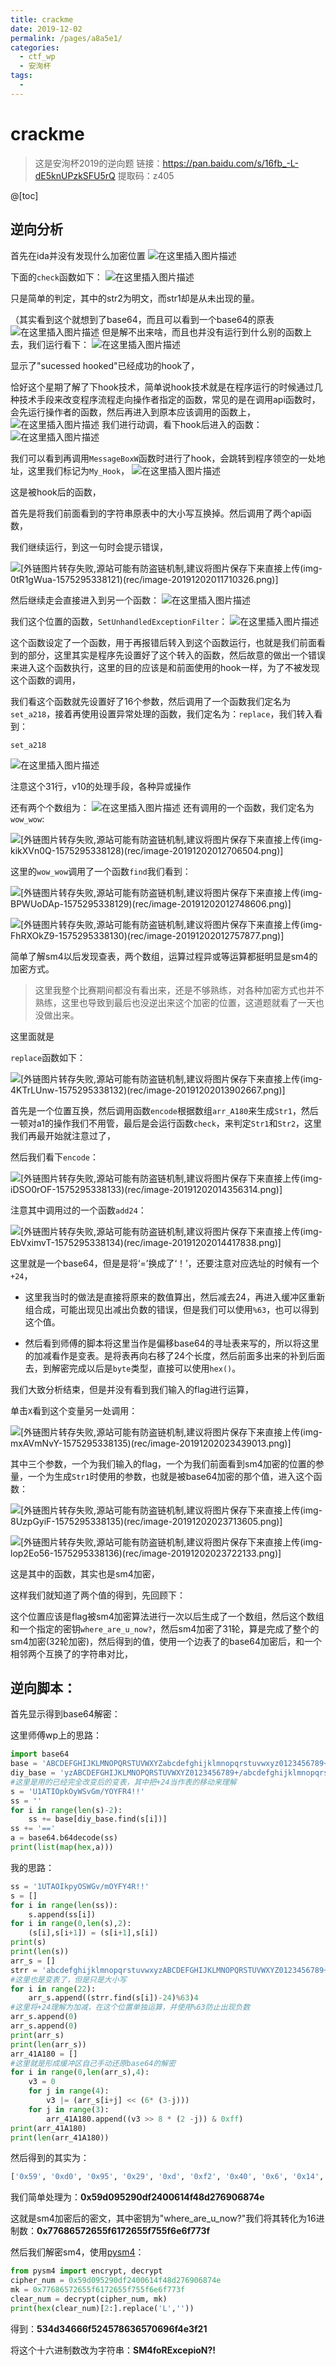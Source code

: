 ```yaml
---
title: crackme
date: 2019-12-02
permalink: /pages/a8a5e1/
categories: 
  - ctf_wp
  - 安洵杯
tags: 
  - 
---
```

# crackme
>这是安洵杯2019的逆向题
>链接：https://pan.baidu.com/s/16fb_-L-dE5knUPzkSFU5rQ 
提取码：z405

@[toc]
## 逆向分析

首先在ida并没有发现什么加密位置
![在这里插入图片描述](https://img-blog.csdnimg.cn/20191202220251178.png?x-oss-process=image/watermark,type_ZmFuZ3poZW5naGVpdGk,shadow_10,text_aHR0cHM6Ly9ibG9nLmNzZG4ubmV0L3dsel9sY180,size_16,color_FFFFFF,t_70)


下面的`check`函数如下：
![在这里插入图片描述](https://img-blog.csdnimg.cn/20191202220309110.png?x-oss-process=image/watermark,type_ZmFuZ3poZW5naGVpdGk,shadow_10,text_aHR0cHM6Ly9ibG9nLmNzZG4ubmV0L3dsel9sY180,size_16,color_FFFFFF,t_70)


只是简单的判定，其中的str2为明文，而str1却是从未出现的量。

（其实看到这个就想到了base64，而且可以看到一个base64的原表
![在这里插入图片描述](https://img-blog.csdnimg.cn/20191202220338712.png?x-oss-process=image/watermark,type_ZmFuZ3poZW5naGVpdGk,shadow_10,text_aHR0cHM6Ly9ibG9nLmNzZG4ubmV0L3dsel9sY180,size_16,color_FFFFFF,t_70)
但是解不出来啥，而且也并没有运行到什么别的函数上去，我们运行看下：
![在这里插入图片描述](https://img-blog.csdnimg.cn/20191202220348149.png?x-oss-process=image/watermark,type_ZmFuZ3poZW5naGVpdGk,shadow_10,text_aHR0cHM6Ly9ibG9nLmNzZG4ubmV0L3dsel9sY180,size_16,color_FFFFFF,t_70)


显示了"sucessed hooked"已经成功的hook了，

恰好这个星期了解了下hook技术，简单说hook技术就是在程序运行的时候通过几种技术手段来改变程序流程走向操作者指定的函数，常见的是在调用api函数时，会先运行操作者的函数，然后再进入到原本应该调用的函数上，
![在这里插入图片描述](https://img-blog.csdnimg.cn/20191202220405406.png?x-oss-process=image/watermark,type_ZmFuZ3poZW5naGVpdGk,shadow_10,text_aHR0cHM6Ly9ibG9nLmNzZG4ubmV0L3dsel9sY180,size_16,color_FFFFFF,t_70)
我们进行动调，看下hook后进入的函数：
![在这里插入图片描述](https://img-blog.csdnimg.cn/20191202220419196.png)

我们可以看到再调用`MessageBoxW`函数时进行了hook，会跳转到程序领空的一处地址，这里我们标记为`My_Hook`，
![在这里插入图片描述](https://img-blog.csdnimg.cn/20191202220436388.png?x-oss-process=image/watermark,type_ZmFuZ3poZW5naGVpdGk,shadow_10,text_aHR0cHM6Ly9ibG9nLmNzZG4ubmV0L3dsel9sY180,size_16,color_FFFFFF,t_70)


这是被hook后的函数，

首先是将我们前面看到的字符串原表中的大小写互换掉。然后调用了两个api函数，

我们继续运行，到这一句时会提示错误，

![\[外链图片转存失败,源站可能有防盗链机制,建议将图片保存下来直接上传(img-0tR1gWua-1575295338121)(rec/image-20191202011710326.png)\]](https://img-blog.csdnimg.cn/20191202220443813.png?x-oss-process=image/watermark,type_ZmFuZ3poZW5naGVpdGk,shadow_10,text_aHR0cHM6Ly9ibG9nLmNzZG4ubmV0L3dsel9sY180,size_16,color_FFFFFF,t_70)

然后继续走会直接进入到另一个函数：
![在这里插入图片描述](https://img-blog.csdnimg.cn/20191202220501644.png?x-oss-process=image/watermark,type_ZmFuZ3poZW5naGVpdGk,shadow_10,text_aHR0cHM6Ly9ibG9nLmNzZG4ubmV0L3dsel9sY180,size_16,color_FFFFFF,t_70)

我们这个位置的函数，`SetUnhandledExceptionFilter`：
![在这里插入图片描述](https://img-blog.csdnimg.cn/20191202220512128.png?x-oss-process=image/watermark,type_ZmFuZ3poZW5naGVpdGk,shadow_10,text_aHR0cHM6Ly9ibG9nLmNzZG4ubmV0L3dsel9sY180,size_16,color_FFFFFF,t_70)

这个函数设定了一个函数，用于再报错后转入到这个函数运行，也就是我们前面看到的部分，这里其实是程序先设置好了这个转入的函数，然后故意的做出一个错误来进入这个函数执行，这里的目的应该是和前面使用的hook一样，为了不被发现这个函数的调用，

我们看这个函数就先设置好了16个参数，然后调用了一个函数我们定名为`set_a218`，接着再使用设置异常处理的函数，我们定名为：`replace`，我们转入看到：

`set_a218`

![在这里插入图片描述](https://img-blog.csdnimg.cn/20191202220542416.png?x-oss-process=image/watermark,type_ZmFuZ3poZW5naGVpdGk,shadow_10,text_aHR0cHM6Ly9ibG9nLmNzZG4ubmV0L3dsel9sY180,size_16,color_FFFFFF,t_70)

注意这个31行，v10的处理手段，各种异或操作

还有两个个数组为：
![在这里插入图片描述](https://img-blog.csdnimg.cn/20191202220610113.png?x-oss-process=image/watermark,type_ZmFuZ3poZW5naGVpdGk,shadow_10,text_aHR0cHM6Ly9ibG9nLmNzZG4ubmV0L3dsel9sY180,size_16,color_FFFFFF,t_70)
还有调用的一个函数，我们定名为`wow_wow`:

![\[外链图片转存失败,源站可能有防盗链机制,建议将图片保存下来直接上传(img-kikXVn0Q-1575295338128)(rec/image-20191202012706504.png)\]](https://img-blog.csdnimg.cn/20191202220628440.png?x-oss-process=image/watermark,type_ZmFuZ3poZW5naGVpdGk,shadow_10,text_aHR0cHM6Ly9ibG9nLmNzZG4ubmV0L3dsel9sY180,size_16,color_FFFFFF,t_70)

这里的`wow_wow`调用了一个函数`find`我们看到：

![\[外链图片转存失败,源站可能有防盗链机制,建议将图片保存下来直接上传(img-BPWUoDAp-1575295338129)(rec/image-20191202012748606.png)\]](https://img-blog.csdnimg.cn/20191202220638518.png)

![\[外链图片转存失败,源站可能有防盗链机制,建议将图片保存下来直接上传(img-FhRXOkZ9-1575295338130)(rec/image-20191202012757877.png)\]](https://img-blog.csdnimg.cn/20191202220645447.png?x-oss-process=image/watermark,type_ZmFuZ3poZW5naGVpdGk,shadow_10,text_aHR0cHM6Ly9ibG9nLmNzZG4ubmV0L3dsel9sY180,size_16,color_FFFFFF,t_70)

简单了解sm4以后发现查表，两个数组，运算过程异或等运算都挺明显是sm4的加密方式。

>  这里我整个比赛期间都没有看出来，还是不够熟练，对各种加密方式也并不熟练，这里也导致到最后也没逆出来这个加密的位置，这道题就看了一天也没做出来。

这里面就是

`replace`函数如下：

![\[外链图片转存失败,源站可能有防盗链机制,建议将图片保存下来直接上传(img-4KTrLUnw-1575295338132)(rec/image-20191202013902667.png)\]](https://img-blog.csdnimg.cn/20191202220711134.png?x-oss-process=image/watermark,type_ZmFuZ3poZW5naGVpdGk,shadow_10,text_aHR0cHM6Ly9ibG9nLmNzZG4ubmV0L3dsel9sY180,size_16,color_FFFFFF,t_70)

首先是一个位置互换，然后调用函数`encode`根据数组`arr_A180`来生成`Str1`，然后一顿对a1的操作我们不用管，最后是会运行函数`check`，来判定`Str1`和`Str2`，这里我们再最开始就注意过了，

然后我们看下`encode`：

![\[外链图片转存失败,源站可能有防盗链机制,建议将图片保存下来直接上传(img-iDSO0rOF-1575295338133)(rec/image-20191202014356314.png)\]](https://img-blog.csdnimg.cn/20191202220730298.png?x-oss-process=image/watermark,type_ZmFuZ3poZW5naGVpdGk,shadow_10,text_aHR0cHM6Ly9ibG9nLmNzZG4ubmV0L3dsel9sY180,size_16,color_FFFFFF,t_70)

注意其中调用过的一个函数`add24`：

![\[外链图片转存失败,源站可能有防盗链机制,建议将图片保存下来直接上传(img-EbVximvT-1575295338134)(rec/image-20191202014417838.png)\]](https://img-blog.csdnimg.cn/20191202220738907.png)

这里就是一个base64，但是是将‘=’换成了‘！’，还要注意对应选址的时候有一个`+24`，

* 这里我当时的做法是直接将原来的数值算出，然后减去24，再进入缓冲区重新组合成，可能出现见出减出负数的错误，但是我们可以使用`%63`，也可以得到这个值。

* 然后看到师傅的脚本将这里当作是偏移base64的寻址表来写的，所以将这里的加减看作是变表。是将表再向右移了24个长度，然后前面多出来的补到后面去，到解密完成以后是`byte`类型，直接可以使用`hex()`。

我们大致分析结束，但是并没有看到我们输入的flag进行运算，

单击`X`看到这个变量另一处调用：

![\[外链图片转存失败,源站可能有防盗链机制,建议将图片保存下来直接上传(img-mxAVmNvY-1575295338135)(rec/image-20191202023439013.png)\]](https://img-blog.csdnimg.cn/20191202220746995.png)

其中三个参数，一个为我们输入的flag，一个为我们前面看到sm4加密的位置的参量，一个为生成`Str1`时使用的参数，也就是被base64加密的那个值，进入这个函数：

![\[外链图片转存失败,源站可能有防盗链机制,建议将图片保存下来直接上传(img-8UzpGyiF-1575295338135)(rec/image-20191202023713605.png)\]](https://img-blog.csdnimg.cn/20191202220759388.png?x-oss-process=image/watermark,type_ZmFuZ3poZW5naGVpdGk,shadow_10,text_aHR0cHM6Ly9ibG9nLmNzZG4ubmV0L3dsel9sY180,size_16,color_FFFFFF,t_70)

![\[外链图片转存失败,源站可能有防盗链机制,建议将图片保存下来直接上传(img-lop2Eo56-1575295338136)(rec/image-20191202023722133.png)\]](https://img-blog.csdnimg.cn/20191202220806217.png?x-oss-process=image/watermark,type_ZmFuZ3poZW5naGVpdGk,shadow_10,text_aHR0cHM6Ly9ibG9nLmNzZG4ubmV0L3dsel9sY180,size_16,color_FFFFFF,t_70)

这是其中的函数，其实也是sm4加密，



这样我们就知道了两个值的得到，先回顾下：

这个位置应该是flag被sm4加密算法进行一次以后生成了一个数组，然后这个数组和一个指定的密钥`where_are_u_now?`，然后sm4加密了31轮，算是完成了整个的sm4加密(32轮加密)，然后得到的值，使用一个边表了的base64加密后，和一个相邻两个互换了的字符串对比，

## 逆向脚本：

首先显示得到base64解密：

这里师傅wp上的思路：

```python 
import base64
base = 'ABCDEFGHIJKLMNOPQRSTUVWXYZabcdefghijklmnopqrstuvwxyz0123456789+/'
diy_base = 'yzABCDEFGHIJKLMNOPQRSTUVWXYZ0123456789+/abcdefghijklmnopqrstuvwx'
#这里是用的已经完全改变后的变表，其中把+24当作表的移动来理解
s = 'U1ATIOpkOyWSvGm/YOYFR4!!'
ss = ''
for i in range(len(s)-2):
	ss += base[diy_base.find(s[i])]
ss += '=='
a = base64.b64decode(ss)
print(list(map(hex,a)))
```





我的思路：

```python
ss = '1UTAOIkpyOSWGv/mOYFY4R!!'
s = []
for i in range(len(ss)):
	s.append(ss[i])
for i in range(0,len(s),2):
	(s[i],s[i+1]) = (s[i+1],s[i])
print(s)
print(len(s))
arr_s = []
strr = 'abcdefghijklmnopqrstuvwxyzABCDEFGHIJKLMNOPQRSTUVWXYZ0123456789+/'
#这里也是变表了，但是只是大小写
for i in range(22):
	arr_s.append((strr.find(s[i])-24)%63)4
#这里将+24理解为加减，在这个位置单独运算，并使用%63防止出现负数
arr_s.append(0)
arr_s.append(0)
print(arr_s)
print(len(arr_s))
arr_41A180 = []
#这里就是形成缓冲区自己手动还原base64的解密
for i in range(0,len(arr_s),4):
	v3 = 0
	for j in range(4):
		v3 |= (arr_s[i+j] << (6* (3-j)))
	for j in range(3):
		arr_41A180.append((v3 >> 8 * (2 -j)) & 0xff)
print(arr_41A180)
print(len(arr_41A180))
```

然后得到的其实为：

```python 
['0x59', '0xd0', '0x95', '0x29', '0xd', '0xf2', '0x40', '0x6', '0x14', '0xf4', '0x8d', '0x27', '0x69', '0x6', '0x87', '0x4e']
```

我们简单处理为：**0x59d095290df2400614f48d276906874e**

这就是sm4加密后的密文，其中密钥为"where_are_u_now?"我们将其转化为16进制数：**0x77686572655f6172655f755f6e6f773f**

然后我们解密sm4，使用[pysm4](https://github.com/yang3yen/pysm4)：

```python 
from pysm4 import encrypt, decrypt
cipher_num = 0x59d095290df2400614f48d276906874e
mk = 0x77686572655f6172655f755f6e6f773f
clear_num = decrypt(cipher_num, mk) 
print(hex(clear_num)[2:].replace('L',''))
```

得到：**534d34666f524578636570696f4e3f21**

将这个十六进制数改为字符串：**SM4foRExcepioN?!**